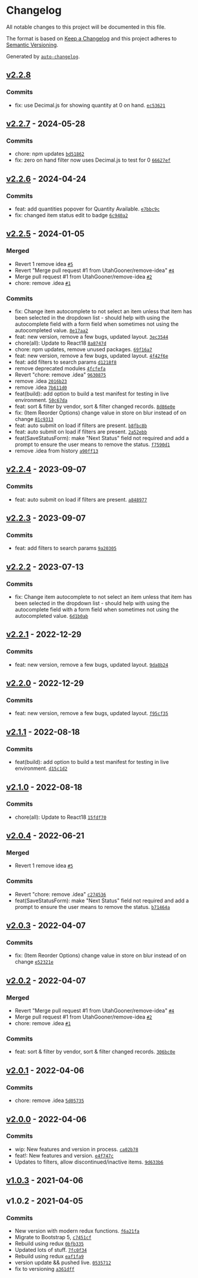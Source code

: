 # Changelog

All notable changes to this project will be documented in this file.

The format is based on [Keep a Changelog](https://keepachangelog.com/en/1.0.0/)
and this project adheres to [Semantic Versioning](https://semver.org/spec/v2.0.0.html).

Generated by [`auto-changelog`](https://github.com/CookPete/auto-changelog).

## [v2.2.8](https://github.com/ChumsInc/product-status/compare/v2.2.7...v2.2.8)

### Commits

- fix: use Decimal.js for showing quantity at 0 on hand. [`ec53621`](https://github.com/ChumsInc/product-status/commit/ec53621e5afe0e2badb72e02171956c7427b1040)

## [v2.2.7](https://github.com/ChumsInc/product-status/compare/v2.2.6...v2.2.7) - 2024-05-28

### Commits

- chore: npm updates [`bd51862`](https://github.com/ChumsInc/product-status/commit/bd51862baca52457595371a11dccdd712cd042f8)
- fix: zero on hand filter now uses Decimal.js to test for 0 [`66627ef`](https://github.com/ChumsInc/product-status/commit/66627ef00c8becb78e6cdd4382ca81d0593c5026)

## [v2.2.6](https://github.com/ChumsInc/product-status/compare/v2.2.5...v2.2.6) - 2024-04-24

### Commits

- feat: add quantities popover for Quantity Available. [`e7bbc9c`](https://github.com/ChumsInc/product-status/commit/e7bbc9c1b0b52dd6169155bd16438d641ee44845)
- fix: changed item status edit to badge [`6c940a2`](https://github.com/ChumsInc/product-status/commit/6c940a2973859f76a11a9539e1d17688d48dc322)

## [v2.2.5](https://github.com/ChumsInc/product-status/compare/v2.2.4...v2.2.5) - 2024-01-05

### Merged

- Revert 1 remove idea [`#5`](https://github.com/ChumsInc/product-status/pull/5)
- Revert "Merge pull request #1 from UtahGooner/remove-idea" [`#4`](https://github.com/ChumsInc/product-status/pull/4)
- Merge pull request #1 from UtahGooner/remove-idea [`#2`](https://github.com/ChumsInc/product-status/pull/2)
- chore: remove .idea [`#1`](https://github.com/ChumsInc/product-status/pull/1)

### Commits

- fix: Change item autocomplete to not select an item unless that item has been selected in the dropdown list - should help with using the autocomplete field with a form field when sometimes not using the autocompleted value. [`8e17aa2`](https://github.com/ChumsInc/product-status/commit/8e17aa242bc4814e90507ea5c8dae1f46e18de23)
- feat: new version, remove a few bugs, updated layout. [`3ec3544`](https://github.com/ChumsInc/product-status/commit/3ec35447d04e09586c07dfd34458cb26732e653d)
- chore(all): Update to React18 [`8a8747d`](https://github.com/ChumsInc/product-status/commit/8a8747dc8f7ede5da70f4fe44e9a792c047f14ca)
- chore: npm updates, remove unused packages. [`69f16a7`](https://github.com/ChumsInc/product-status/commit/69f16a71faaa869756d618cfaab6ec7c408699dc)
- feat: new version, remove a few bugs, updated layout. [`4f42f6e`](https://github.com/ChumsInc/product-status/commit/4f42f6e7cc273c389261106c32e5f79a131456e7)
- feat: add filters to search params [`d1218f8`](https://github.com/ChumsInc/product-status/commit/d1218f892dbb2901f63d00d840211165562f56f7)
- remove deprecated modules [`4fcfefa`](https://github.com/ChumsInc/product-status/commit/4fcfefae61b0c307e108039544c67690aa73850a)
- Revert "chore: remove .idea" [`9630875`](https://github.com/ChumsInc/product-status/commit/9630875f3e25b35ec81918b4b4ec97439932182a)
- remove .idea [`2016b23`](https://github.com/ChumsInc/product-status/commit/2016b232eed25b075bb7b6c43fde38c776fafc1c)
- remove .idea [`7b611d0`](https://github.com/ChumsInc/product-status/commit/7b611d035d335013df3ef1ac9fb4b1fd39be9d8d)
- feat(build): add option to build a test manifest for testing in live environment. [`50c67da`](https://github.com/ChumsInc/product-status/commit/50c67da900224ff9c83f293d5b80714ebf29afa1)
- feat: sort & filter by vendor, sort & filter changed records. [`8d86e0e`](https://github.com/ChumsInc/product-status/commit/8d86e0eae32e165d809a2e9e52da21a45e12b131)
- fix: (Item Reorder Options) change value in store on blur instead of on change [`81c9313`](https://github.com/ChumsInc/product-status/commit/81c9313c2d7839609012fca3bea32703b8b430c2)
- feat: auto submit on load if filters are present. [`b8fbc8b`](https://github.com/ChumsInc/product-status/commit/b8fbc8bba91c97ce4a5d6c0a7f5fc47f5b887744)
- feat: auto submit on load if filters are present. [`2a52ebb`](https://github.com/ChumsInc/product-status/commit/2a52ebb3b407a40f1cddc272b3f324bcb530a96c)
- feat(SaveStatusForm): make "Next Status" field not required and add a prompt to ensure the user means to remove the status. [`f7590d1`](https://github.com/ChumsInc/product-status/commit/f7590d161cccb5c858401152432a761da58fcc53)
- remove .idea from history [`a90ff13`](https://github.com/ChumsInc/product-status/commit/a90ff134ccc994c36df522068d73a2aac65908cb)

## [v2.2.4](https://github.com/ChumsInc/product-status/compare/v2.2.3...v2.2.4) - 2023-09-07

### Commits

- feat: auto submit on load if filters are present. [`a848977`](https://github.com/ChumsInc/product-status/commit/a84897748b1601201480c55063218fcfc292f6b3)

## [v2.2.3](https://github.com/ChumsInc/product-status/compare/v2.2.2...v2.2.3) - 2023-09-07

### Commits

- feat: add filters to search params [`9a20305`](https://github.com/ChumsInc/product-status/commit/9a203052b92ddc67d8012b49be0a61e481d62d0f)

## [v2.2.2](https://github.com/ChumsInc/product-status/compare/v2.2.1...v2.2.2) - 2023-07-13

### Commits

- fix: Change item autocomplete to not select an item unless that item has been selected in the dropdown list - should help with using the autocomplete field with a form field when sometimes not using the autocompleted value. [`6d1b0ab`](https://github.com/ChumsInc/product-status/commit/6d1b0abad6f3acbd9462396184ab4936841fc7ce)

## [v2.2.1](https://github.com/ChumsInc/product-status/compare/v2.2.0...v2.2.1) - 2022-12-29

### Commits

- feat: new version, remove a few bugs, updated layout. [`9da8b24`](https://github.com/ChumsInc/product-status/commit/9da8b243aa8fb398bc550907d6bb551421bb778e)

## [v2.2.0](https://github.com/ChumsInc/product-status/compare/v2.1.1...v2.2.0) - 2022-12-29

### Commits

- feat: new version, remove a few bugs, updated layout. [`f95cf35`](https://github.com/ChumsInc/product-status/commit/f95cf355b9f243878ecfc3f152f93e3671b02b1a)

## [v2.1.1](https://github.com/ChumsInc/product-status/compare/v2.1.0...v2.1.1) - 2022-08-18

### Commits

- feat(build): add option to build a test manifest for testing in live environment. [`d15c1d2`](https://github.com/ChumsInc/product-status/commit/d15c1d2f5aa12044b05dfd676fdb90618b4d1085)

## [v2.1.0](https://github.com/ChumsInc/product-status/compare/v2.0.4...v2.1.0) - 2022-08-18

### Commits

- chore(all): Update to React18 [`15fdf70`](https://github.com/ChumsInc/product-status/commit/15fdf7093db73b5c435c60b5ff8792c74156ef9c)

## [v2.0.4](https://github.com/ChumsInc/product-status/compare/v2.0.3...v2.0.4) - 2022-06-21

### Merged

- Revert 1 remove idea [`#5`](https://github.com/ChumsInc/product-status/pull/5)

### Commits

- Revert "chore: remove .idea" [`c274536`](https://github.com/ChumsInc/product-status/commit/c274536dfbd7c7c5a06ae64b64eca89ceb5efd16)
- feat(SaveStatusForm): make "Next Status" field not required and add a prompt to ensure the user means to remove the status. [`b71464a`](https://github.com/ChumsInc/product-status/commit/b71464ae6b48de0096dc1f1588b45ad219432bb4)

## [v2.0.3](https://github.com/ChumsInc/product-status/compare/v2.0.2...v2.0.3) - 2022-04-07

### Commits

- fix: (Item Reorder Options) change value in store on blur instead of on change [`e52321e`](https://github.com/ChumsInc/product-status/commit/e52321e8b8fdc101d4d3c5128fc043b8607ef4a9)

## [v2.0.2](https://github.com/ChumsInc/product-status/compare/v2.0.1...v2.0.2) - 2022-04-07

### Merged

- Revert "Merge pull request #1 from UtahGooner/remove-idea" [`#4`](https://github.com/ChumsInc/product-status/pull/4)
- Merge pull request #1 from UtahGooner/remove-idea [`#2`](https://github.com/ChumsInc/product-status/pull/2)
- chore: remove .idea [`#1`](https://github.com/ChumsInc/product-status/pull/1)

### Commits

- feat: sort & filter by vendor, sort & filter changed records. [`306bc0e`](https://github.com/ChumsInc/product-status/commit/306bc0edb7fd36e69707359ef219d1dfb3ec3745)

## [v2.0.1](https://github.com/ChumsInc/product-status/compare/v2.0.0...v2.0.1) - 2022-04-06

### Commits

- chore: remove .idea [`5d05735`](https://github.com/ChumsInc/product-status/commit/5d0573554c98435bf99d70ccd99c958d27148718)

## [v2.0.0](https://github.com/ChumsInc/product-status/compare/v1.0.3...v2.0.0) - 2022-04-06

### Commits

- wip: New features and version in process. [`ca02b78`](https://github.com/ChumsInc/product-status/commit/ca02b78fe0bf1cdfa8423b47bf1654f7f2b07fd1)
- feat!: New features and version. [`e4f747c`](https://github.com/ChumsInc/product-status/commit/e4f747ca4dddcc34067e755d553809d98fe79c21)
- Updates to filters, allow discontinued/inactive items. [`9d633b6`](https://github.com/ChumsInc/product-status/commit/9d633b695d9c4ec67b502d30d7dac96e4af7407f)

## [v1.0.3](https://github.com/ChumsInc/product-status/compare/v1.0.2...v1.0.3) - 2021-04-06

## v1.0.2 - 2021-04-05

### Commits

- New version with modern redux functions. [`f6a21fa`](https://github.com/ChumsInc/product-status/commit/f6a21fa10606ff09ee96258d051ce17fc1a58169)
- Migrate to Bootstrap 5, [`c7451cf`](https://github.com/ChumsInc/product-status/commit/c7451cfbb1f6c2e2aa4f98739eb57ec95b3e15f5)
- Rebuild using redux [`0bfb335`](https://github.com/ChumsInc/product-status/commit/0bfb335db15310cb62c081ec5bd0df087668a6f9)
- Updated lots of stuff. [`7fc0f34`](https://github.com/ChumsInc/product-status/commit/7fc0f34eabea3fce8cbc4e9faee5b333834b96b2)
- Rebuild using redux [`eaf1fa9`](https://github.com/ChumsInc/product-status/commit/eaf1fa944480c5413745195de6dd11979aa543c3)
- version update && pushed live. [`0535712`](https://github.com/ChumsInc/product-status/commit/0535712efbab743cd0a49587a916be9c468b8296)
- fix to versioning [`a361dff`](https://github.com/ChumsInc/product-status/commit/a361dff2e8ae39d07e4513a63272a992132355f1)
